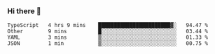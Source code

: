 ### Hi there 👋

<!--
**adroaldopagliari/adroaldopagliari** is a ✨ _special_ ✨ repository because its `README.md` (this file) appears on your GitHub profile.

Here are some ideas to get you started:

- 🔭 I’m currently working on ...
- 🌱 I’m currently learning ...
- 👯 I’m looking to collaborate on ...
- 🤔 I’m looking for help with ...
- 💬 Ask me about ...
- 📫 How to reach me: ...
- 😄 Pronouns: ...
- ⚡ Fun fact: ...
-->

<!--START_SECTION:waka-->
```text
TypeScript   4 hrs 9 mins    ███████████████████████▓░   94.47 % 
Other        9 mins          █░░░░░░░░░░░░░░░░░░░░░░░░   03.44 % 
YAML         3 mins          ▒░░░░░░░░░░░░░░░░░░░░░░░░   01.33 % 
JSON         1 min           ▒░░░░░░░░░░░░░░░░░░░░░░░░   00.75 % 
```
<!--END_SECTION:waka-->
